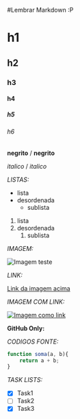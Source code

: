 #Lembrar Markdown :P

# h1

## h2

### h3

#### h4

##### h5

###### h6

**negrito** / __negrito__

*italico* / _italico_

_LISTAS:_

* lista
* desordenada
    * sublista

1. lista
2. desordenada 
    1. sublista

_IMAGEM:_

![Imagem teste](https://icon-library.com/images/20x20-icon/20x20-icon-7.jpg)

_LINK:_

[Link da imagem acima](https://icon-library.com/images/20x20-icon/20x20-icon-7.jpg)

*IMAGEM COM LINK:*

[![Imagem como link](https://icon-library.com/images/20x20-icon/20x20-icon-7.jpg)](https://icon-library.com/images/20x20-icon/20x20-icon-7.jpg)


**GitHub Only:**

_CODIGOS FONTE:_

```javascript
function soma(a, b){
    return a + b;
}
```
_TASK LISTS:_

- [x] Task1
- [ ] Task2
- [x] Task3
